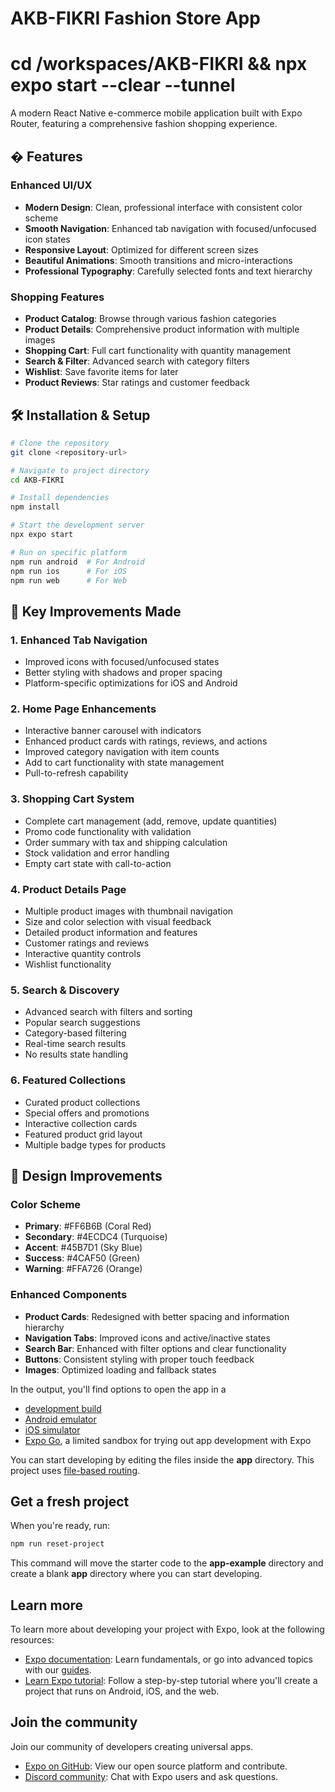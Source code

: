 # AKB-FIKRI Fashion Store App
# cd /workspaces/AKB-FIKRI && npx expo start --clear --tunnel
A modern React Native e-commerce mobile application built with Expo Router, featuring a comprehensive fashion shopping experience.

## � Features

### Enhanced UI/UX
- **Modern Design**: Clean, professional interface with consistent color scheme
- **Smooth Navigation**: Enhanced tab navigation with focused/unfocused icon states
- **Responsive Layout**: Optimized for different screen sizes
- **Beautiful Animations**: Smooth transitions and micro-interactions
- **Professional Typography**: Carefully selected fonts and text hierarchy

### Shopping Features
- **Product Catalog**: Browse through various fashion categories
- **Product Details**: Comprehensive product information with multiple images
- **Shopping Cart**: Full cart functionality with quantity management
- **Search & Filter**: Advanced search with category filters
- **Wishlist**: Save favorite items for later
- **Product Reviews**: Star ratings and customer feedback

## 🛠️ Installation & Setup

```bash
# Clone the repository
git clone <repository-url>

# Navigate to project directory
cd AKB-FIKRI

# Install dependencies
npm install

# Start the development server
npx expo start

# Run on specific platform
npm run android  # For Android
npm run ios      # For iOS
npm run web      # For Web
```

## 📱 Key Improvements Made

### 1. Enhanced Tab Navigation
- Improved icons with focused/unfocused states
- Better styling with shadows and proper spacing
- Platform-specific optimizations for iOS and Android

### 2. Home Page Enhancements
- Interactive banner carousel with indicators
- Enhanced product cards with ratings, reviews, and actions
- Improved category navigation with item counts
- Add to cart functionality with state management
- Pull-to-refresh capability

### 3. Shopping Cart System
- Complete cart management (add, remove, update quantities)
- Promo code functionality with validation
- Order summary with tax and shipping calculation
- Stock validation and error handling
- Empty cart state with call-to-action

### 4. Product Details Page
- Multiple product images with thumbnail navigation
- Size and color selection with visual feedback
- Detailed product information and features
- Customer ratings and reviews
- Interactive quantity controls
- Wishlist functionality

### 5. Search & Discovery
- Advanced search with filters and sorting
- Popular search suggestions
- Category-based filtering
- Real-time search results
- No results state handling

### 6. Featured Collections
- Curated product collections
- Special offers and promotions
- Interactive collection cards
- Featured product grid layout
- Multiple badge types for products

## 🎨 Design Improvements

### Color Scheme
- **Primary**: #FF6B6B (Coral Red)
- **Secondary**: #4ECDC4 (Turquoise)
- **Accent**: #45B7D1 (Sky Blue)
- **Success**: #4CAF50 (Green)
- **Warning**: #FFA726 (Orange)

### Enhanced Components
- **Product Cards**: Redesigned with better spacing and information hierarchy
- **Navigation Tabs**: Improved icons and active/inactive states
- **Search Bar**: Enhanced with filter options and clear functionality
- **Buttons**: Consistent styling with proper touch feedback
- **Images**: Optimized loading and fallback states

In the output, you'll find options to open the app in a

- [development build](https://docs.expo.dev/develop/development-builds/introduction/)
- [Android emulator](https://docs.expo.dev/workflow/android-studio-emulator/)
- [iOS simulator](https://docs.expo.dev/workflow/ios-simulator/)
- [Expo Go](https://expo.dev/go), a limited sandbox for trying out app development with Expo

You can start developing by editing the files inside the **app** directory. This project uses [file-based routing](https://docs.expo.dev/router/introduction).

## Get a fresh project

When you're ready, run:

```bash
npm run reset-project
```

This command will move the starter code to the **app-example** directory and create a blank **app** directory where you can start developing.

## Learn more

To learn more about developing your project with Expo, look at the following resources:

- [Expo documentation](https://docs.expo.dev/): Learn fundamentals, or go into advanced topics with our [guides](https://docs.expo.dev/guides).
- [Learn Expo tutorial](https://docs.expo.dev/tutorial/introduction/): Follow a step-by-step tutorial where you'll create a project that runs on Android, iOS, and the web.

## Join the community

Join our community of developers creating universal apps.

- [Expo on GitHub](https://github.com/expo/expo): View our open source platform and contribute.
- [Discord community](https://chat.expo.dev): Chat with Expo users and ask questions.
